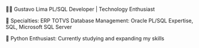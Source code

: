 👨‍💻 Gustavo Lima
PL/SQL Developer | Technology Enthusiast

🔹 Specialties:
ERP TOTVS
Database Management: Oracle PL/SQL Expertise, SQL, Microsoft SQL Server

🐍 Python Enthusiast: Currently studying and expanding my skills
